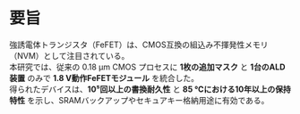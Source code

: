 # 要旨
強誘電体トランジスタ（FeFET）は、CMOS互換の組込み不揮発性メモリ（NVM）として注目されている。  
本研究では、従来の 0.18 µm CMOS プロセスに **1枚の追加マスク** と **1台のALD装置** のみで **1.8 V動作FeFETモジュール** を統合した。  
得られたデバイスは、**10⁵回以上の書換耐久性** と **85 ℃における10年以上の保持特性** を示し、SRAMバックアップやセキュアキー格納用途に有効である。
